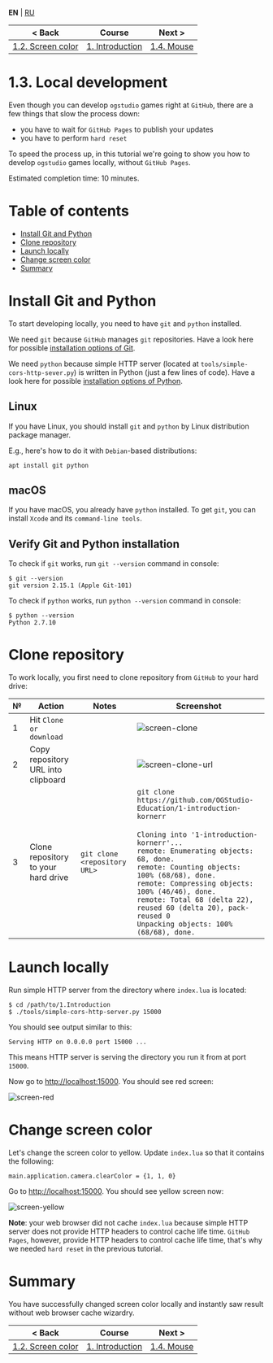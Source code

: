 
**EN** | [RU][ru]

| < Back | Course | Next > |
|-|-|-|
| [1.2. Screen color][1.2.ScreenColor] | [1. Introduction][course] | [1.4. Mouse][1.4.Mouse] |

# 1.3. Local development

Even though you can develop `ogstudio` games right at `GitHub`, there are a
few things that slow the process down:

* you have to wait for `GitHub Pages` to publish your updates
* you have to perform `hard reset`

To speed the process up, in this tutorial we're going to show you how to
develop `ogstudio` games locally, without `GitHub Pages`.

Estimated completion time: 10 minutes.

# Table of contents

* [Install Git and Python](#intall)
* [Clone repository](#clone)
* [Launch locally](#launch)
* [Change screen color](#change)
* [Summary](#summary)


<a name="install"/>

# Install Git and Python

To start developing locally, you need to have `git` and `python` installed.

We need `git` because `GitHub` manages `git` repositories. Have a look
here for possible [installation options of Git][git].

We need `python` because simple HTTP server (located at
`tools/simple-cors-http-sever.py`) is written in Python (just a few lines of
code). Have a look here for possible [installation options of Python][python].

## Linux

If you have Linux, you should install `git` and `python` by Linux distribution
package manager.

E.g., here's how to do it with `Debian`-based distributions:

```
apt install git python
```

## macOS

If you have macOS, you already have `python` installed. To get `git`, you can
install `Xcode` and its `command-line tools`.

## Verify Git and Python installation

To check if `git` works, run `git --version` command in console:

```
$ git --version
git version 2.15.1 (Apple Git-101)
```

To check if `python` works, run `python --version` command in console:

```
$ python --version
Python 2.7.10
```

<a name="clone"/>

# Clone repository

To work locally, you first need to clone repository from `GitHub` to your
hard drive:

| № | Action | Notes | Screenshot |
|-|-|-|-|
| 1 | Hit `Clone or download` | | ![screen-clone] |
| 2 | Copy repository URL into clipboard | | ![screen-clone-url] |
| 3 | Clone repository to your hard drive | `git clone <repository URL>`| `git clone https://github.com/OGStudio-Education/1-introduction-kornerr`<br><br>`Cloning into '1-introduction-kornerr'...`<br>`remote: Enumerating objects: 68, done.`<br>`remote: Counting objects: 100% (68/68), done.`<br>`remote: Compressing objects: 100% (46/46), done.`<br>`remote: Total 68 (delta 22), reused 60 (delta 20), pack-reused 0`<br>`Unpacking objects: 100% (68/68), done.` |

<a name="launch"/>

# Launch locally

Run simple HTTP server from the directory where `index.lua` is located:

```
$ cd /path/to/1.Introduction
$ ./tools/simple-cors-http-server.py 15000
```

You should see output similar to this:

```
Serving HTTP on 0.0.0.0 port 15000 ...
```

This means HTTP server is serving the directory you run it from at port
`15000`.

Now go to [http://localhost:15000](http://localhost:15000). You should see red
screen:

![screen-red]

<a name="change"/>

# Change screen color

Let's change the screen color to yellow. Update `index.lua` so that it
contains the following:

```
main.application.camera.clearColor = {1, 1, 0}
```

Go to [http://localhost:15000](http://localhost:15000). You should see yellow
screen now:

![screen-yellow]

**Note**: your web browser did not cache `index.lua` because simple HTTP
server does not provide HTTP headers to control cache life time.
`GitHub Pages`, however, provide HTTP headers to control cache life time,
that's why we needed `hard reset` in the previous tutorial.

<a name="summary"/>

# Summary

You have successfully changed screen color locally and instantly saw result
without web browser cache wizardry.

| < Back | Course | Next > |
|-|-|-|
| [1.2. Screen color][1.2.ScreenColor] | [1. Introduction][course] | [1.4. Mouse][1.4.Mouse] |

[ru]: README-ru.md

[course]: ../../README.md
[1.2.ScreenColor]: ../1.2.ScreenColor/README.md
[1.4.Mouse]: ../1.4.Mouse/README.md

[git]: https://git-scm.com/downloads
[python]: https://www.python.org/downloads

[screen-clone]: readme/clone.png
[screen-clone-url]: readme/clone-url.png
[screen-clone-repo]: readme/clone-repo.png
[screen-red]: readme/screen-red.png
[screen-yellow]: readme/screen-yellow.png
